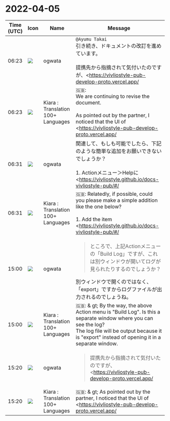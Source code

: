# 2022-04-05

|Time (UTC)|Icon|Name|Message|
|---|---|---|---|
|06:23|![](https://avatars.slack-edge.com/2019-11-22/845042642576_070441337abaca9fb7b3_72.png)|ogwata|`@Ayumu Takai`<br>引き続き、ドキュメントの改訂を進めています。<br><br>提携先から指摘されて気付いたのですが、<https://vivliostyle-pub-develop-proto.vercel.app/|protoブランチ>のUIが、<https://vivliostyle-pub-develop.vercel.app/|mainブランチ>とは細かく違いますね<br><br>• 初期画面<br>    ◦ Delete Accountボタンがある<br>• 編集画面<br>    ◦ ウィンドウ左下端（mainで水平スクロールバーがある位置）にバージョン表示<br>    ◦ エディタペインの上部に編集中のファイル名が表示される<br>    ◦ Actionメニューに「Build Log」がある<br>これらは近い将来、mailブランチに反映されるのでしょうか？<br>もしもそうなら、先んじてこちらのUIでドキュメントの原稿を書き進めようと思います。<br>ところで、上記Actionメニューの「Build Log」ですが、これは別ウィンドウが開いてログが見られたりするのでしょうか？|
|06:23|![](https://avatars.slack-edge.com/2021-08-02/2324149410423_2aa7423c4133ecb9f168_72.png)|Kiara : Translation 100+ Languages|🇬🇧: <br>We are continuing to revise the document.<br><br>As pointed out by the partner, I noticed that the UI of <https://vivliostyle-pub-develop-proto.vercel.app/|proto branch> is <https://vivliostyle-pub-develop.vercel. It's different from app / | main branch><br><br>• initial screen<br>    ◦ There is a Delete Account button<br>• Editing screen<br>    ◦ Version display at the lower left corner of the window (where the horizontal scroll bar is located in main)<br>    ◦ The name of the file being edited is displayed at the top of the editor pane.<br>    ◦ There is "Build Log" in the Action menu<br>Will these be reflected in the mail branch in the near future?<br>If so, I will write the manuscript of the document with this UI first.<br>By the way, regarding "Build Log" in the above Action menu, is this a separate window that opens and you can see the log?|
|06:31|![](https://avatars.slack-edge.com/2019-11-22/845042642576_070441337abaca9fb7b3_72.png)|ogwata|関連して、もしも可能でしたら、下記のような簡単な追加をお願いできないでしょうか？<br><br>1. Actionメニュー＞Helpに<https://vivliostyle.github.io/docs-vivliostyle-pub/#/|Vivliostyle Pub Docs> の項目を追加<br>2. <https://github.com/vivliostyle/vivliostyle-pub/issues/136|VFM チートシート>の表示ボタン（Markdownのアイコン）を追加<br>2の位置ですが、編集ファイル名を表示しているエリアの右端などはどうでしょう？　もっとよい場所があれば言ってください。<br><br>なお、HTMLデータは数日中にお渡しします。まずはボタンを先行してつけていただければ。<br><blockquote>ヘルプのひとつとして VFM の記法チートシートを表示する。</blockquote>|
|06:31|![](https://avatars.slack-edge.com/2021-08-02/2324149410423_2aa7423c4133ecb9f168_72.png)|Kiara : Translation 100+ Languages|🇬🇧: Relatedly, if possible, could you please make a simple addition like the one below?<br><br>1. Add the item <https://vivliostyle.github.io/docs-vivliostyle-pub/#/|Vivliostyle Pub Docs> to Action menu&gt; Help.<br>2. Added display button (Markdown icon) for <https://github.com/vivliostyle/vivliostyle-pub/issues/136 | VFM cheat sheet><br>It is the position of 2, but what about the right end of the area displaying the edited file name? Please tell me if there is a better place.<br><br>The HTML data will be handed over within a few days. First of all, please attach the button first.|
|15:00|![](https://avatars.slack-edge.com/2019-11-22/845042642576_070441337abaca9fb7b3_72.png)|ogwata|<blockquote>ところで、上記Actionメニューの「Build Log」ですが、これは別ウィンドウが開いてログが見られたりするのでしょうか？</blockquote>別ウィンドウで開くのではなく、「export」ですからログファイルが出力されるのでしょうね。|
|15:00|![](https://avatars.slack-edge.com/2021-08-02/2324149410423_2aa7423c4133ecb9f168_72.png)|Kiara : Translation 100+ Languages|🇬🇧: &amp; gt; By the way, the above Action menu is "Build Log". Is this a separate window where you can see the log?<br>The log file will be output because it is "export" instead of opening it in a separate window.|
|15:20|![](https://avatars.slack-edge.com/2019-11-22/845042642576_070441337abaca9fb7b3_72.png)|ogwata|<blockquote>提携先から指摘されて気付いたのですが、<https://vivliostyle-pub-develop-proto.vercel.app/|protoブランチ>のUIが、<https://vivliostyle-pub-develop.vercel.app/|mainブランチ>とは細かく違いますね</blockquote>この件、他にもmainブランチではActionメニューにある「Add files」が、protoブランチでは消えていることに気付きました。<br>私はこの変更に賛成です。<br><br>画像ファイルの追加は、他にファイル一覧ペインのアイコンでも可能です。この場合、追加後にファイル一覧ペインで画像ファイルをクリックして、ポップアップしたライトボックスからリンクを挿入します。一連の動作はファイル一覧ペインからあまり離れず、分かりやすく自然です。<br><br>他方、画面右にあるActionメニューの方で追加した場合は、改めて画面左にあるファイル一覧ペインからアップロードしたファイルを探さなければならず、視線の移動距離が大きく、不自然です。<br><br>ぜひこのUIをmainブランチにプッシュしてもらいたいと思いました。<br>https://vivliostyle.slack.com/files/UJS3RCS86/F03AJMY6KKK/fig-1-1.png|
|15:20|![](https://avatars.slack-edge.com/2021-08-02/2324149410423_2aa7423c4133ecb9f168_72.png)|Kiara : Translation 100+ Languages|🇬🇧: &amp; gt; As pointed out by the partner, I noticed that the UI of <https://vivliostyle-pub-develop-proto.vercel.app/|protobranch> is <https://vivliostyle-pub-develop. It's a little different from vercel.app/|main branch><br>In this case, I also noticed that "Add files" in the Action menu in the main branch disappeared in the proto branch.<br>I agree with this change.<br><br>You can also add an image file using the icon in the file list pane. In this case, after adding, click the image file in the file list pane and insert the link from the lightbox that pops up. The sequence of actions is straightforward and natural, not too far from the file list pane.<br><br>On the other hand, if you add it from the Action menu on the right side of the screen, you have to search for the uploaded file again from the file list pane on the left side of the screen, and the moving distance of the line of sight is large, which is unnatural.<br><br>I really wanted this UI to be pushed to the main branch.|
